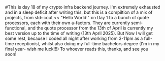 #This is day 18 of my crypto infra backend journey. 
I'm extremely exhausted and in a sleep deficit after writing this, but this is a compiltion of a mix of projects,
from std::cout << "Hello World!" on Day 1 to a bunch of quote processors, each with their own a-factors. They are currently
semi-functional, and the quote processor from the 13th of April is currently my best version up to the time of 
writing (13th April 2025). But Now I will get some rest, because I coded all night after working from 3-11pm
as a full-time receptionist, whilst also doing my full-time bachelors degree (I'm in my final year- wish me luck!!!)
To whoever reads this, thanks, and see you soon!
